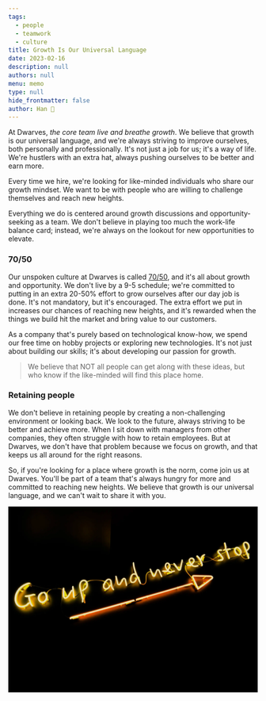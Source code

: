 ```yaml
---
tags: 
  - people
  - teamwork
  - culture
title: Growth Is Our Universal Language
date: 2023-02-16
description: null
authors: null
menu: memo
type: null
hide_frontmatter: false
author: Han 🐸
---
```


At Dwarves, *the core team live and breathe growth*. We believe that growth is our universal language, and we're always striving to improve ourselves, both personally and professionally. It's not just a job for us; it's a way of life. We're hustlers with an extra hat, always pushing ourselves to be better and earn more.

Every time we hire, we're looking for like-minded individuals who share our growth mindset. We want to be with people who are willing to challenge themselves and reach new heights. 

Everything we do is centered around growth discussions and opportunity-seeking as a team. We don't believe in playing too much the work-life balance card; instead, we're always on the lookout for new opportunities to elevate.

### **70/50**
Our unspoken culture at Dwarves is called [70/50](https://github.com/dwarvesf/handbook/blob/master/what-we-value.md#7050), and it's all about growth and opportunity. We don't live by a 9-5 schedule; we're committed to putting in an extra 20-50% effort to grow ourselves after our day job is done. It's not mandatory, but it's encouraged. The extra effort we put in increases our chances of reaching new heights, and it's rewarded when the things we build hit the market and bring value to our customers.

As a company that's purely based on technological know-how, we spend our free time on hobby projects or exploring new technologies. It's not just about building our skills; it's about developing our passion for growth.

> We believe that NOT all people can get along with these ideas, but who know if the like-minded will find this place home.

### Retaining people
We don't believe in retaining people by creating a non-challenging environment or looking back. We look to the future, always striving to be better and achieve more. When I sit down with managers from other companies, they often struggle with how to retain employees. But at Dwarves, we don't have that problem because we focus on growth, and that keeps us all around for the right reasons.

So, if you're looking for a place where growth is the norm, come join us at Dwarves. You'll be part of a team that's always hungry for more and committed to reaching new heights. We believe that growth is our universal language, and we can't wait to share it with you.

![](assets/growth-is-our-universal-language_aa45d5d9f6a7dc8c1d87e835a8be0f87_md5.webp)
